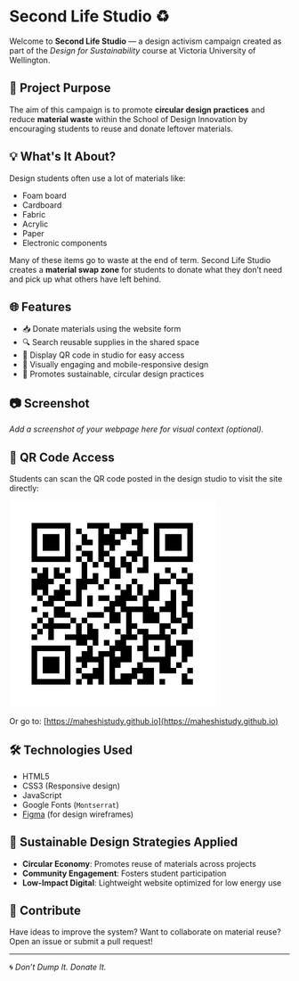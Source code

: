 # Second Life Studio ♻️

Welcome to **Second Life Studio** — a design activism campaign created as part of the _Design for Sustainability_ course at Victoria University of Wellington.

## 🌱 Project Purpose

The aim of this campaign is to promote **circular design practices** and reduce **material waste** within the School of Design Innovation by encouraging students to reuse and donate leftover materials.

## 💡 What's It About?

Design students often use a lot of materials like:
- Foam board
- Cardboard
- Fabric
- Acrylic
- Paper
- Electronic components

Many of these items go to waste at the end of term. Second Life Studio creates a **material swap zone** for students to donate what they don’t need and pick up what others have left behind.

## 🌐 Features

- 📥 Donate materials using the website form
- 🔍 Search reusable supplies in the shared space
- 📌 Display QR code in studio for easy access
- 🎨 Visually engaging and mobile-responsive design
- 🔄 Promotes sustainable, circular design practices

## 📷 Screenshot

_Add a screenshot of your webpage here for visual context (optional)._

## 📲 QR Code Access

Students can scan the QR code posted in the design studio to visit the site directly:

![QR Code to Website](second-life-studio-qr.png)

Or go to: [https://maheshistudy.github.io](https://maheshistudy.github.io)

## 🛠️ Technologies Used

- HTML5
- CSS3 (Responsive design)
- JavaScript
- Google Fonts (`Montserrat`)
- [Figma](https://figma.com) (for design wireframes)

## 🧩 Sustainable Design Strategies Applied

- **Circular Economy**: Promotes reuse of materials across projects
- **Community Engagement**: Fosters student participation
- **Low-Impact Digital**: Lightweight website optimized for low energy use

## 🙌 Contribute

Have ideas to improve the system? Want to collaborate on material reuse? Open an issue or submit a pull request!

---

🌀 _Don’t Dump It. Donate It._

